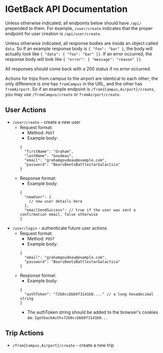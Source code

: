 # IGetBack API Documentation

Unless otherwise indicated, all endpoints below should have `/api/` prepended to them.  For example, `/user/create` indicates that the proper endpoint for user creation is `/api/user/create`.

Unless otherwise indicated, all response bodies are inside an object called `data`.  So if an example response body is `{ "foo": "bar" }`, the body will actually look like `{ "data": { "foo": "bar" }}`.  If an error occurred, the response body will look like `{ "error": { "message": "reason" }}`.

All responses should come back with a 200 status if no error occurred.

Actions for trips from campus to the airport are identical to each other; the only difference is one has `fromCampus` in the URL, and the other has `fromAirport`.  So if an example endpoint is `/from{Campus,Airport}/create`, you may use `/fromCampus/create` or `fromAirport/create`.
## User Actions
* `/user/create` - create a new user
  * Request format:
    * Method: `POST`
    * Example body:
    ```
    {
      "firstName": "Graham",
      "lastName": "Goudeau",
      "email": "grahamgoudeau@example.com",
      "password": "BearsBeetsBattlestarGalactica"
    }
    ```
  * Response format:
    * Example body:
    ```
    {
      "newUser": {
        // new user details here
      },
      "emailSendSuccess": // true if the user was sent a confirmation email, false otherwise
    }
    ```
* `/user/login` - authenticate future user actions
  * Request format:
    * Method: `POST`
    * Example body:
    ```
    {
      "email": "grahamgoudeau@example.com",
      "password": "BearsBeetsBattlestarGalactica"
    }
    ```
  * Response format:
    * Example body:
    ```
    {
      "authToken": "72b0ccbbb9f3141b0...." // a long hexadecimal string
    }
    ```
    * The authToken string should be added to the browser's cookies as: `IgetbackAuth=72b0ccbbb9f3141b0...`
 
## Trip Actions
* `/from{Campus,Airport}/create` - create a new trip
